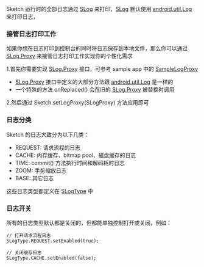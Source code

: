 Sketch 运行时的全部日志通过 [SLog] 来打印，[SLog] 默认使用 [android.util.Log] 来打印日志，

### 接管日志打印工作
如果你想在日志打印到控制台的同时将日志保存到本地文件，那么你可以通过 [SLog.Proxy] 来接管日志打印工作实现你的个性化需求

1.首先你需要实现 [SLog.Proxy] 接口，可参考 sample app 中的 [SampleLogProxy]
* [SLog.Proxy] 接口中定义的大部分方法跟 [android.util.Log] 是一样的
* 一个特殊的方法 onReplaced() 会在旧的 [SLog.Proxy] 被替换时调用

2.然后通过 Sketch.setLogProxy(SLogProxy) 方法应用即可

### 日志分类

Sketch 的日志大致分为以下几类：
* REQUEST: 请求流程的日志
* CACHE: 内存缓存、bitmap pool、磁盘缓存的日志
* TIME: commit() 方法执行时间和解码耗时日志
* ZOOM: 手势缩放日志
* BASE: 其它日志

这些日志类型都定义在 [SLogType] 中

### 日志开关

所有的日志类型默认都是关闭的，但都能单独控制打开或关闭，例如：
```
// 打开请求流程日志
SLogType.REQUEST.setEnabled(true);

// 关闭缓存日志
SLogType.CACHE.setEnabled(false);
```


[SLog]: ../../sketch/src/main/java/me/xiaopan/sketch/SLog.java
[SLogType]: ../../sketch/src/main/java/me/xiaopan/sketch/SLogType.java
[SLog.Proxy]: ../../sketch/src/main/java/me/xiaopan/sketch/SLog.java
[SampleLogProxy]: ../../sample/src/main/java/me/xiaopan/sketchsample/SampleLogProxy.java
[android.util.Log]: https://developer.android.com/reference/android/util/Log.html
